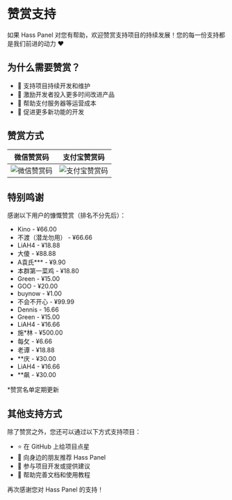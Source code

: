 # 赞赏支持

如果 Hass Panel 对您有帮助，欢迎赞赏支持项目的持续发展！您的每一份支持都是我们前进的动力 ❤️

## 为什么需要赞赏？

- 🚀 支持项目持续开发和维护
- 💪 激励开发者投入更多时间改进产品
- 🔧 帮助支付服务器等运营成本
- 📱 促进更多新功能的开发

## 赞赏方式

| 微信赞赏码 | 支付宝赞赏码 |
|--------|--------|
| ![微信赞赏码]( /wechat-pay.png) | ![支付宝赞赏码]( /ali-pay.png) |

## 特别鸣谢

感谢以下用户的慷慨赞赏（排名不分先后）：

- Kino - ¥66.00
- 不渡（潜龙勿用） - ¥66.66
- LiAH4 - ¥18.88
- 大傻 - ¥88.88
- A袁氏*** - ¥9.90
- 本群第一菜鸡 - ¥18.80
- Green - ¥15.00
- GOO - ¥20.00
- buynow - ¥1.00
- 不会不开心 - ¥99.99
- Dennis - 16.66
- Green - ¥15.00
- LiAH4 - ¥16.66
- 施*林 - ¥500.00
- 每攵 - ¥6.66
- 老谭 - ¥18.88
- **庆 - ¥30.00
- LiAH4 - ¥16.66 
- **飙 - ¥30.00


*赞赏名单定期更新

## 其他支持方式

除了赞赏之外，您还可以通过以下方式支持项目：

- ⭐ 在 GitHub 上给项目点星
- 📢 向身边的朋友推荐 Hass Panel
- 🤝 参与项目开发或提供建议
- 📝 帮助完善文档和使用教程

再次感谢您对 Hass Panel 的支持！



